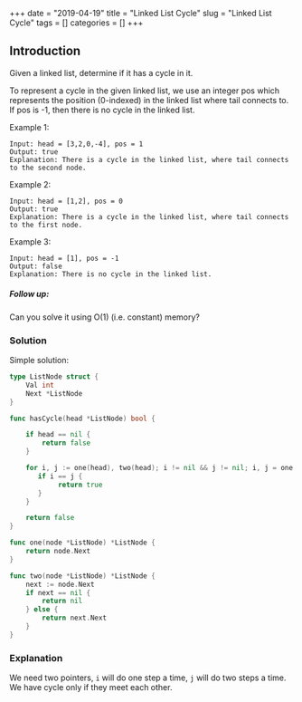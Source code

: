 +++
date = "2019-04-19"
title = "Linked List Cycle"
slug = "Linked List Cycle"
tags = []
categories = []
+++

## Introduction

Given a linked list, determine if it has a cycle in it.

To represent a cycle in the given linked list, we use an integer pos which represents the position (0-indexed) in the linked list where tail connects to. If pos is -1, then there is no cycle in the linked list.

Example 1:
```
Input: head = [3,2,0,-4], pos = 1
Output: true
Explanation: There is a cycle in the linked list, where tail connects to the second node.
```

Example 2:
```
Input: head = [1,2], pos = 0
Output: true
Explanation: There is a cycle in the linked list, where tail connects to the first node.
```

Example 3:
```
Input: head = [1], pos = -1
Output: false
Explanation: There is no cycle in the linked list.
```

##### Follow up:

Can you solve it using O(1) (i.e. constant) memory?

### Solution

Simple solution:
``` go
type ListNode struct {
    Val int
    Next *ListNode
}

func hasCycle(head *ListNode) bool {

    if head == nil {
        return false
    }

    for i, j := one(head), two(head); i != nil && j != nil; i, j = one(i), two(j) {
       if i == j {
            return true
       }
    }

    return false
}

func one(node *ListNode) *ListNode {
    return node.Next
}

func two(node *ListNode) *ListNode {
    next := node.Next
    if next == nil {
        return nil
    } else {
        return next.Next
    }
}
```

### Explanation

We need two pointers, `i` will do one step a time, `j` will do two steps a time. We have cycle only if they meet each other.

